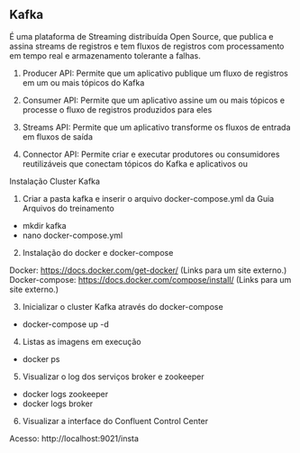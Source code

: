 ## Kafka

É uma plataforma de Streaming distribuída Open Source, que publica e assina streams de registros e tem fluxos de registros com processamento em tempo real e armazenamento tolerante a falhas.

1. Producer API: Permite que um aplicativo publique um fluxo de registros em um ou mais tópicos do Kafka

2. Consumer API: Permite que um aplicativo assine um ou mais tópicos e processe o fluxo de registros produzidos para eles

3. Streams API: Permite que um aplicativo transforme os fluxos de entrada em fluxos de saída

4. Connector API: Permite criar e executar produtores ou consumidores reutilizáveis que conectam tópicos do Kafka e aplicativos ou


Instalação Cluster Kafka

1. Criar a pasta kafka e inserir o arquivo docker-compose.yml da Guia Arquivos do treinamento

- mkdir kafka
- nano docker-compose.yml

2. Instalação do docker e docker-compose

Docker: https://docs.docker.com/get-docker/ (Links para um site externo.)
Docker-compose: https://docs.docker.com/compose/install/ (Links para um site externo.)

3. Inicializar o cluster Kafka através do docker-compose

- docker-compose up -d

4. Listas as imagens em execução

- docker ps

5. Visualizar o log dos serviços broker e zookeeper

- docker logs zookeeper
- docker logs broker

6. Visualizar a interface do Confluent Control Center

Acesso: http://localhost:9021/insta